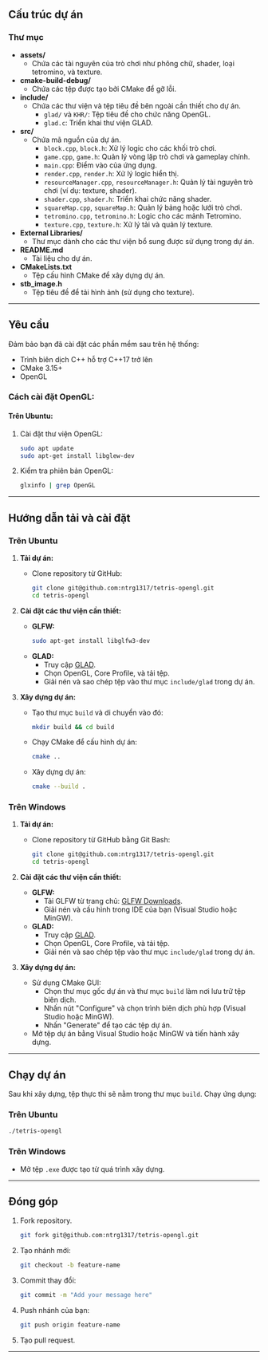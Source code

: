 ## Cấu trúc dự án

### Thư mục
- **assets/**
    - Chứa các tài nguyên của trò chơi như phông chữ, shader, loại tetromino, và texture.
- **cmake-build-debug/**
    - Chứa các tệp được tạo bởi CMake để gỡ lỗi.
- **include/**
    - Chứa các thư viện và tệp tiêu đề bên ngoài cần thiết cho dự án.
        - `glad/` và `KHR/`: Tệp tiêu đề cho chức năng OpenGL.
        - `glad.c`: Triển khai thư viện GLAD.
- **src/**
    - Chứa mã nguồn của dự án.
        - `block.cpp`, `block.h`: Xử lý logic cho các khối trò chơi.
        - `game.cpp`, `game.h`: Quản lý vòng lặp trò chơi và gameplay chính.
        - `main.cpp`: Điểm vào của ứng dụng.
        - `render.cpp`, `render.h`: Xử lý logic hiển thị.
        - `resourceManager.cpp`, `resourceManager.h`: Quản lý tài nguyên trò chơi (ví dụ: texture, shader).
        - `shader.cpp`, `shader.h`: Triển khai chức năng shader.
        - `squareMap.cpp`, `squareMap.h`: Quản lý bảng hoặc lưới trò chơi.
        - `tetromino.cpp`, `tetromino.h`: Logic cho các mảnh Tetromino.
        - `texture.cpp`, `texture.h`: Xử lý tải và quản lý texture.
- **External Libraries/**
    - Thư mục dành cho các thư viện bổ sung được sử dụng trong dự án.
- **README.md**
    - Tài liệu cho dự án.
- **CMakeLists.txt**
    - Tệp cấu hình CMake để xây dựng dự án.
- **stb_image.h**
    - Tệp tiêu đề để tải hình ảnh (sử dụng cho texture).

---

## Yêu cầu

Đảm bảo bạn đã cài đặt các phần mềm sau trên hệ thống:
- Trình biên dịch C++ hỗ trợ C++17 trở lên
- CMake 3.15+
- OpenGL

### Cách cài đặt OpenGL:
#### Trên Ubuntu:
1. Cài đặt thư viện OpenGL:
   ```bash
   sudo apt update
   sudo apt-get install libglew-dev
   ```
2. Kiểm tra phiên bản OpenGL:
   ```bash
   glxinfo | grep OpenGL
   ```
---

## Hướng dẫn tải và cài đặt

### Trên Ubuntu

1. **Tải dự án:**
    - Clone repository từ GitHub:
      ```bash
      git clone git@github.com:ntrg1317/tetris-opengl.git
      cd tetris-opengl
      ```

2. **Cài đặt các thư viện cần thiết:**
    - **GLFW:**
      ```bash
      sudo apt-get install libglfw3-dev
      ```
    - **GLAD:**
        - Truy cập [GLAD](https://glad.dav1d.de/).
        - Chọn OpenGL, Core Profile, và tải tệp.
        - Giải nén và sao chép tệp vào thư mục `include/glad` trong dự án.
      
3. **Xây dựng dự án:**
    - Tạo thư mục `build` và di chuyển vào đó:
      ```bash
      mkdir build && cd build
      ```
    - Chạy CMake để cấu hình dự án:
      ```bash
      cmake ..
      ```
    - Xây dựng dự án:
      ```bash
      cmake --build .
      ```

### Trên Windows

1. **Tải dự án:**
    - Clone repository từ GitHub bằng Git Bash:
      ```bash
      git clone git@github.com:ntrg1317/tetris-opengl.git
      cd tetris-opengl
      ```

2. **Cài đặt các thư viện cần thiết:**
    - **GLFW:**
        - Tải GLFW từ trang chủ: [GLFW Downloads](https://www.glfw.org/download.html).
        - Giải nén và cấu hình trong IDE của bạn (Visual Studio hoặc MinGW).
    - **GLAD:**
        - Truy cập [GLAD](https://glad.dav1d.de/).
        - Chọn OpenGL, Core Profile, và tải tệp.
        - Giải nén và sao chép tệp vào thư mục `include/glad` trong dự án.

3. **Xây dựng dự án:**
    - Sử dụng CMake GUI:
        - Chọn thư mục gốc dự án và thư mục `build` làm nơi lưu trữ tệp biên dịch.
        - Nhấn nút "Configure" và chọn trình biên dịch phù hợp (Visual Studio hoặc MinGW).
        - Nhấn "Generate" để tạo các tệp dự án.
    - Mở tệp dự án bằng Visual Studio hoặc MinGW và tiến hành xây dựng.

---

## Chạy dự án

Sau khi xây dựng, tệp thực thi sẽ nằm trong thư mục `build`. Chạy ứng dụng:

### Trên Ubuntu
```bash
./tetris-opengl
```

### Trên Windows
- Mở tệp `.exe` được tạo từ quá trình xây dựng.

---

## Đóng góp

1. Fork repository.
    ```bash
    git fork git@github.com:ntrg1317/tetris-opengl.git
    ```
2. Tạo nhánh mới:
   ```bash
   git checkout -b feature-name
   ```
3. Commit thay đổi:
   ```bash
   git commit -m "Add your message here"
   ```
4. Push nhánh của bạn:
   ```bash
   git push origin feature-name
   ```
5. Tạo pull request.

---

